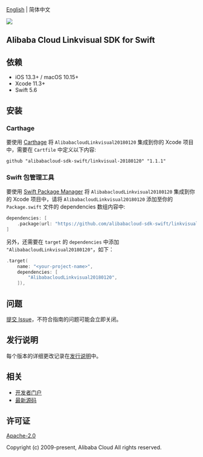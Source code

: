 [English](README.md) | 简体中文

![](https://aliyunsdk-pages.alicdn.com/icons/AlibabaCloud.svg)

## Alibaba Cloud Linkvisual SDK for Swift

## 依赖

- iOS 13.3+ / macOS 10.15+
- Xcode 11.3+
- Swift 5.6

## 安装

### Carthage

要使用 [Carthage](https://github.com/Carthage/Carthage) 将 `AlibabacloudLinkvisual20180120` 集成到你的 Xcode 项目中，需要在 `Cartfile` 中定义以下内容:

```ogdl
github "alibabacloud-sdk-swift/linkvisual-20180120" "1.1.1"
```

### Swift 包管理工具

要使用 [Swift Package Manager](https://swift.org/package-manager/) 将 `AlibabacloudLinkvisual20180120` 集成到你的 Xcode 项目中，请将 `AlibabacloudLinkvisual20180120` 添加至你的 `Package.swift` 文件的 dependencies 数组内容中:

```swift
dependencies: [
    .package(url: "https://github.com/alibabacloud-sdk-swift/linkvisual-20180120.git", from: "1.1.1")
]
```

另外，还需要在 `target` 的 `dependencies` 中添加 `"AlibabacloudLinkvisual20180120"`，如下：

```swift
.target(
    name: "<your-project-name>",
    dependencies: [
        "AlibabacloudLinkvisual20180120",
    ]),
```

## 问题

[提交 Issue](https://github.com/alibabacloud-sdk-swift/linkvisual-20180120/issues/new)，不符合指南的问题可能会立即关闭。

## 发行说明

每个版本的详细更改记录在[发行说明](./ChangeLog.txt)中。

## 相关

* [开发者门户](https://next.api.aliyun.com/home)
* [最新源码](https://github.com/alibabacloud-sdk-swift/linkvisual-20180120)

## 许可证

[Apache-2.0](http://www.apache.org/licenses/LICENSE-2.0)

Copyright (c) 2009-present, Alibaba Cloud All rights reserved.
